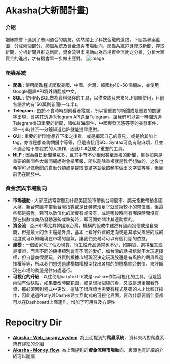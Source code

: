 # Akasha(大新聞計畫)
### 介紹
姻緣際會下遇到了志同道合的朋友，偶然踏上了科技金融的道路。下圖為專案藍圖，分成兩個部分，爬蟲系統及資金流與市場動向，爬蟲系統包含爬取新聞、存取新聞、分析新聞與推送新聞，資金流與市場動向為市場資金流動之分析，分析大額資金的進出，才有機會早一步做出應對。
![image](https://github.com/JulianLee310514065/SideProject--Akasha/assets/101493861/f071ae08-7367-4bc3-a0df-df953b1807e3)


### 爬蟲系統
* **爬蟲** : 使用爬蟲程式爬取美國、中國、台灣、韓國約40~50個網站，並使用Google翻譯API將外語翻成中文。
* **SQL** : 使用MySQL做為資料儲存的工具，以供查詢及未來NLP訓練使用，目前各語言約有150萬則新聞(一年半)。
* **Telegram** : 由於不會時時刻刻看著電腦，所以當重要的新聞或是重要的關鍵字出現，會將其透過Telegram API送至Telegram，讓我們可以第一時間透過Telegram得知重要的新聞，諸如紅海事件、中國爆發流感等等的突發事件，早一小時甚至一分鐘知道也許就能提早應對。
* **GUI** : 重要的新聞會想存下來之後看，或是編寫自己的意見，或是給其加上tag，亦或是想查詢關鍵字等等，但是直接用SQL Syntax可能有點麻煩，且並不適合給不會程式的人操作，因此GUI就成了重要的工具。
* **NLP** : 因為每日新聞量眾多，且其中有不少相似甚至重複的新聞，畢竟如果是重要的新聞各大新聞網絕對會搶著報，所以刪除重複就是我們想做的，之後也希望可以做新聞的自動分類或是提取關鍵字並依照頻率做出文字雲等等，但目前仍在開發中。

### 資金流與市場動向
* **市場連動** : 大家應該常常聽到什麼美國股市帶動台灣股市、美元指數帶動各國大盤、新台幣匯率帶動台灣指數或是比特幣漲足了就會換較小的幣值漲，但這些都是感覺，若可以數值化的證實有或沒有，或是哪段時間有哪段時間沒有，那在指數或商品發動漲勢或跌勢時，即可開始關注其連動標的。
* **資金流** : 亞洲市場尤其韓國跟台灣，機構的組成中雖然有國內投信或是自營商，但是最大的金主還是外資，基本上看好外資的走向或是其承受風險的成的程度就可以知曉現在市場的風氣，讓我們交易時可以有個判斷的依據。
* **建模** : 一個國家除了個股現貨，衍生性產品通常也不少，如期貨、選擇權又或是權證，而且不同的機構類別會有不同的愛好，如台灣的話投信就不太玩選擇權，但自營商很愛玩，外資則根據市場現況決定玩現股還是有風險的期貨與選擇權等等，所以我們想透過建構加權模型找出各標的的機構綜合數值，來評斷現在市場的動量是往何處運行。
* **可視化的升級** : 以往使用`matplotlib`或是`seaborn`作為可視化的工具，但是這兩個有個缺點，如果要改時間範圍，或是想換個標的看，又或是想單獨看外資，那必須回到程式中更改，這除了很麻煩也需要有程式基礎的人才比較好操作，因此透過Plotly與Dash來建立互動式的可視化界面，要改什麼要調什麼都可以在Dashboard上面運作，增加了可用性及方便性
  


# Repocitry Dir
* **[Akasha - Web_scrapy_system](https://github.com/JulianLee310514065/SideProject--Akasha/tree/main/Akasha%20-%20Web_scrapy_system)**: 為上面提到的**爬蟲系統**，資料夾內對爬蟲系統有詳細的介紹
* **[Akasha - Money_flow](https://github.com/JulianLee310514065/SideProject--Akasha/tree/main/Akasha%20-%20Money_flow_system/Akasha%20-%20Money_flow)**: 為上面提到的**資金流與市場動向**，裏頭也有詳細的介紹可以閱讀

